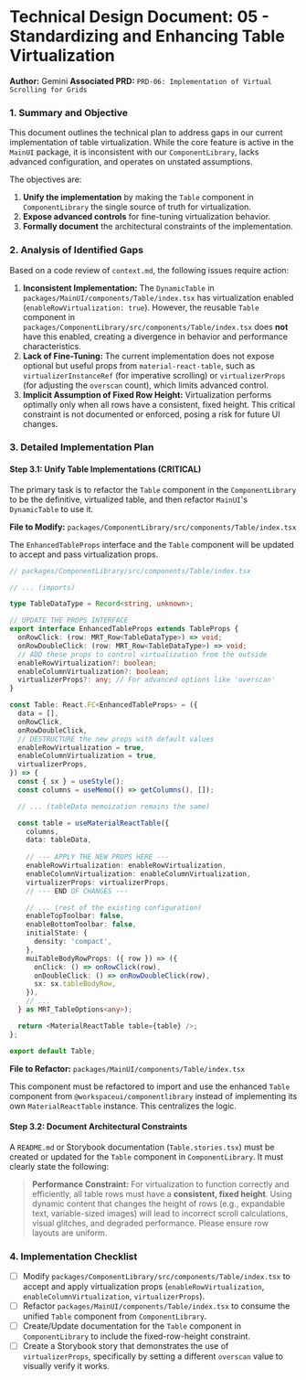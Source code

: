 
# Technical Design Document: 05 - Standardizing and Enhancing Table Virtualization

**Author:** Gemini
**Associated PRD:** `PRD-06: Implementation of Virtual Scrolling for Grids`

### 1. Summary and Objective

This document outlines the technical plan to address gaps in our current implementation of table virtualization. While the core feature is active in the `MainUI` package, it is inconsistent with our `ComponentLibrary`, lacks advanced configuration, and operates on unstated assumptions.

The objectives are:
1.  **Unify the implementation** by making the `Table` component in `ComponentLibrary` the single source of truth for virtualization.
2.  **Expose advanced controls** for fine-tuning virtualization behavior.
3.  **Formally document** the architectural constraints of the implementation.

### 2. Analysis of Identified Gaps

Based on a code review of `context.md`, the following issues require action:

1.  **Inconsistent Implementation:** The `DynamicTable` in `packages/MainUI/components/Table/index.tsx` has virtualization enabled (`enableRowVirtualization: true`). However, the reusable `Table` component in `packages/ComponentLibrary/src/components/Table/index.tsx` does **not** have this enabled, creating a divergence in behavior and performance characteristics.
2.  **Lack of Fine-Tuning:** The current implementation does not expose optional but useful props from `material-react-table`, such as `virtualizerInstanceRef` (for imperative scrolling) or `virtualizerProps` (for adjusting the `overscan` count), which limits advanced control.
3.  **Implicit Assumption of Fixed Row Height:** Virtualization performs optimally only when all rows have a consistent, fixed height. This critical constraint is not documented or enforced, posing a risk for future UI changes.

### 3. Detailed Implementation Plan

#### **Step 3.1: Unify Table Implementations (CRITICAL)**

The primary task is to refactor the `Table` component in the `ComponentLibrary` to be the definitive, virtualized table, and then refactor `MainUI`'s `DynamicTable` to use it.

**File to Modify:** `packages/ComponentLibrary/src/components/Table/index.tsx`

The `EnhancedTableProps` interface and the `Table` component will be updated to accept and pass virtualization props.

```typescript
// packages/ComponentLibrary/src/components/Table/index.tsx

// ... (imports)

type TableDataType = Record<string, unknown>;

// UPDATE THE PROPS INTERFACE
export interface EnhancedTableProps extends TableProps {
  onRowClick: (row: MRT_Row<TableDataType>) => void;
  onRowDoubleClick: (row: MRT_Row<TableDataType>) => void;
  // ADD these props to control virtualization from the outside
  enableRowVirtualization?: boolean;
  enableColumnVirtualization?: boolean;
  virtualizerProps?: any; // For advanced options like 'overscan'
}

const Table: React.FC<EnhancedTableProps> = ({ 
  data = [], 
  onRowClick, 
  onRowDoubleClick,
  // DESTRUCTURE the new props with default values
  enableRowVirtualization = true,
  enableColumnVirtualization = true,
  virtualizerProps,
}) => {
  const { sx } = useStyle();
  const columns = useMemo(() => getColumns(), []);

  // ... (tableData memoization remains the same)

  const table = useMaterialReactTable({
    columns,
    data: tableData,
    
    // --- APPLY THE NEW PROPS HERE ---
    enableRowVirtualization: enableRowVirtualization,
    enableColumnVirtualization: enableColumnVirtualization,
    virtualizerProps: virtualizerProps,
    // --- END OF CHANGES ---

    // ... (rest of the existing configuration)
    enableTopToolbar: false,
    enableBottomToolbar: false,
    initialState: {
      density: 'compact',
    },
    muiTableBodyRowProps: ({ row }) => ({
      onClick: () => onRowClick(row),
      onDoubleClick: () => onRowDoubleClick(row),
      sx: sx.tableBodyRow,
    }),
    // ...
  } as MRT_TableOptions<any>);

  return <MaterialReactTable table={table} />;
};

export default Table;
```

**File to Refactor:** `packages/MainUI/components/Table/index.tsx`

This component must be refactored to import and use the enhanced `Table` component from `@workspaceui/componentlibrary` instead of implementing its own `MaterialReactTable` instance. This centralizes the logic.

#### **Step 3.2: Document Architectural Constraints**

A `README.md` or Storybook documentation (`Table.stories.tsx`) must be created or updated for the `Table` component in `ComponentLibrary`. It must clearly state the following:

> **Performance Constraint:** For virtualization to function correctly and efficiently, all table rows must have a **consistent, fixed height**. Using dynamic content that changes the height of rows (e.g., expandable text, variable-sized images) will lead to incorrect scroll calculations, visual glitches, and degraded performance. Please ensure row layouts are uniform.

### 4. Implementation Checklist

-   [ ] Modify `packages/ComponentLibrary/src/components/Table/index.tsx` to accept and apply virtualization props (`enableRowVirtualization`, `enableColumnVirtualization`, `virtualizerProps`).
-   [ ] Refactor `packages/MainUI/components/Table/index.tsx` to consume the unified `Table` component from `ComponentLibrary`.
-   [ ] Create/Update documentation for the `Table` component in `ComponentLibrary` to include the fixed-row-height constraint.
-   [ ] Create a Storybook story that demonstrates the use of `virtualizerProps`, specifically by setting a different `overscan` value to visually verify it works.
